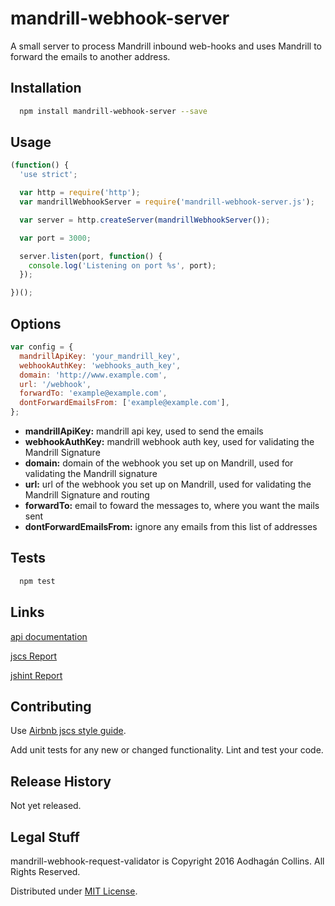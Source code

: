 mandrill-webhook-server
=========
A small server to process Mandrill inbound web-hooks and uses Mandrill to forward the emails to another address.

## Installation

```bash
  npm install mandrill-webhook-server --save
```
## Usage
```javascript
(function() {
  'use strict';

  var http = require('http');
  var mandrillWebhookServer = require('mandrill-webhook-server.js');

  var server = http.createServer(mandrillWebhookServer());

  var port = 3000;

  server.listen(port, function() {
    console.log('Listening on port %s', port);
  });

})();
```
## Options

```javascript
var config = {
  mandrillApiKey: 'your_mandrill_key',
  webhookAuthKey: 'webhooks_auth_key',
  domain: 'http://www.example.com',
  url: '/webhook',
  forwardTo: 'example@example.com',
  dontForwardEmailsFrom: ['example@example.com'],
};
```

* **mandrillApiKey:** mandrill api key, used to send the emails
* **webhookAuthKey:** mandrill webhook auth key, used for validating the Mandrill Signature
* **domain:** domain of the webhook you set up on Mandrill, used for validating the Mandrill signature
* **url:** url of the webhook you set up on Mandrill, used for validating the Mandrill Signature and routing
* **forwardTo:** email to foward the messages to, where you want the mails sent
* **dontForwardEmailsFrom:** ignore any emails from this list of addresses

## Tests
```bash
  npm test
```

## Links

[api documentation](./docs/api.md)

[jscs Report](./docs/jscs.md)

[jshint Report](./docs/jshint.md)

## Contributing

Use [Airbnb jscs style guide](https://github.com/airbnb/javascript).

Add unit tests for any new or changed functionality. Lint and test your code.

## Release History

Not yet released.

## Legal Stuff

mandrill-webhook-request-validator is Copyright 2016 Aodhagán Collins. All Rights Reserved.

Distributed under [MIT License](https://tldrlegal.com/license/mit-license).
